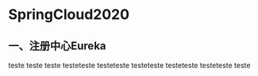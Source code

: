 # SpringCloud2020

## 一、注册中心Eureka


teste  teste
teste  testeteste 
testeteste  testeteste 
testeteste  testeteste 
teste